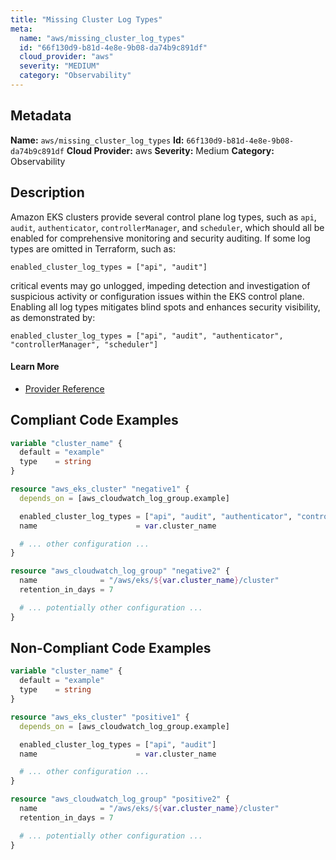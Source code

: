 ```yaml
---
title: "Missing Cluster Log Types"
meta:
  name: "aws/missing_cluster_log_types"
  id: "66f130d9-b81d-4e8e-9b08-da74b9c891df"
  cloud_provider: "aws"
  severity: "MEDIUM"
  category: "Observability"
---
```

## Metadata
**Name:** `aws/missing_cluster_log_types`
**Id:** `66f130d9-b81d-4e8e-9b08-da74b9c891df`
**Cloud Provider:** aws
**Severity:** Medium
**Category:** Observability
## Description
Amazon EKS clusters provide several control plane log types, such as `api`, `audit`, `authenticator`, `controllerManager`, and `scheduler`, which should all be enabled for comprehensive monitoring and security auditing. If some log types are omitted in Terraform, such as:

```
enabled_cluster_log_types = ["api", "audit"]
```

critical events may go unlogged, impeding detection and investigation of suspicious activity or configuration issues within the EKS control plane. Enabling all log types mitigates blind spots and enhances security visibility, as demonstrated by:

```
enabled_cluster_log_types = ["api", "audit", "authenticator", "controllerManager", "scheduler"]
```

#### Learn More

 - [Provider Reference](https://www.terraform.io/docs/providers/aws/r/eks_cluster.html)


## Compliant Code Examples
```terraform
variable "cluster_name" {
  default = "example"
  type    = string
}

resource "aws_eks_cluster" "negative1" {
  depends_on = [aws_cloudwatch_log_group.example]

  enabled_cluster_log_types = ["api", "audit", "authenticator", "controllerManager", "scheduler"]
  name                      = var.cluster_name

  # ... other configuration ...
}

resource "aws_cloudwatch_log_group" "negative2" {
  name              = "/aws/eks/${var.cluster_name}/cluster"
  retention_in_days = 7

  # ... potentially other configuration ...
}

```
## Non-Compliant Code Examples
```terraform
variable "cluster_name" {
  default = "example"
  type    = string
}

resource "aws_eks_cluster" "positive1" {
  depends_on = [aws_cloudwatch_log_group.example]

  enabled_cluster_log_types = ["api", "audit"]
  name                      = var.cluster_name

  # ... other configuration ...
}

resource "aws_cloudwatch_log_group" "positive2" {
  name              = "/aws/eks/${var.cluster_name}/cluster"
  retention_in_days = 7

  # ... potentially other configuration ...
}

```